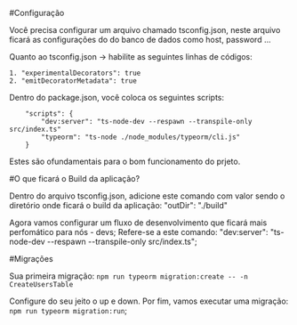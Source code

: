 #Configuração

Você precisa configurar um arquivo chamado tsconfig.json, neste arquivo ficará as configurações do do banco de dados como host, password ...

Quanto ao tsconfig.json -> habilite as seguintes linhas de códigos:

	1. "experimentalDecorators": true
	2. "emitDecoratorMetadata": true 

Dentro do package.json, você coloca os seguintes scripts:
```
	"scripts": {
	    "dev:server": "ts-node-dev --respawn --transpile-only src/index.ts"
	    "typeorm": "ts-node ./node_modules/typeorm/cli.js"
	}
```
Estes são ofundamentais para o bom funcionamento do prjeto.

#O que ficará o Build da aplicação?

Dentro do arquivo tsconfig.json, adicione este comando com valor sendo o diretório onde ficará o build da aplicação:
"outDir": "./build"

Agora vamos configurar um fluxo de desenvolvimento que ficará mais perfomático para nós - devs;
Refere-se a este comando: "dev:server": "ts-node-dev --respawn --transpile-only src/index.ts";

#Migrações

Sua primeira migração: `npm run typeorm migration:create -- -n CreateUsersTable`

Configure do seu jeito o up e down.
Por fim, vamos executar uma migração: `npm run typeorm migration:run`;
